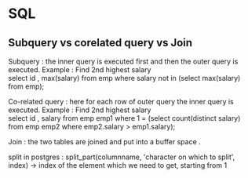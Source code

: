 # SQL

## Subquery vs corelated query vs Join

Subquery : the inner query is executed first and then the outer query is executed.
Example : Find 2nd highest salary</br>
select id , max(salary) from emp where salary not in (select max(salary) from emp); 

Co-related query : here for each row of outer query the inner query is executed.
Example : Find 2nd highest salary</br>
select id , salary from emp emp1 where 1 =  (select count(distinct salary) from emp emp2 where emp2.salary > emp1.salary); 

Join : the two tables are joined and put into a buffer space .</br>

split in postgres : split_part(columnname, 'character on which to split', index) -> index of the element which we need to get, starting from 1 
